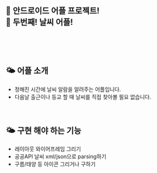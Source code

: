   
<h2>📱 안드로이드 어플 프로젝트! <br>
  📱 두번째! 날씨 어플!</h2>  <br><br><br> 
   
## 🌤 어플 소개
- 정해진 시간에 날씨 알람을 알려주는 어플입니다.<br>
- 다음날 출근이나 등교 할 때 날씨를 직접 찾아볼 필요 없습니다. 
<br><br><br>
## 🌤 구현 해야 하는 기능
- 레이아웃 와이어프레임 그리기
- 공공API 날씨 xml/json으로 parsing하기
- 구름/태양 등 아이콘 그리거나 구하기
   

